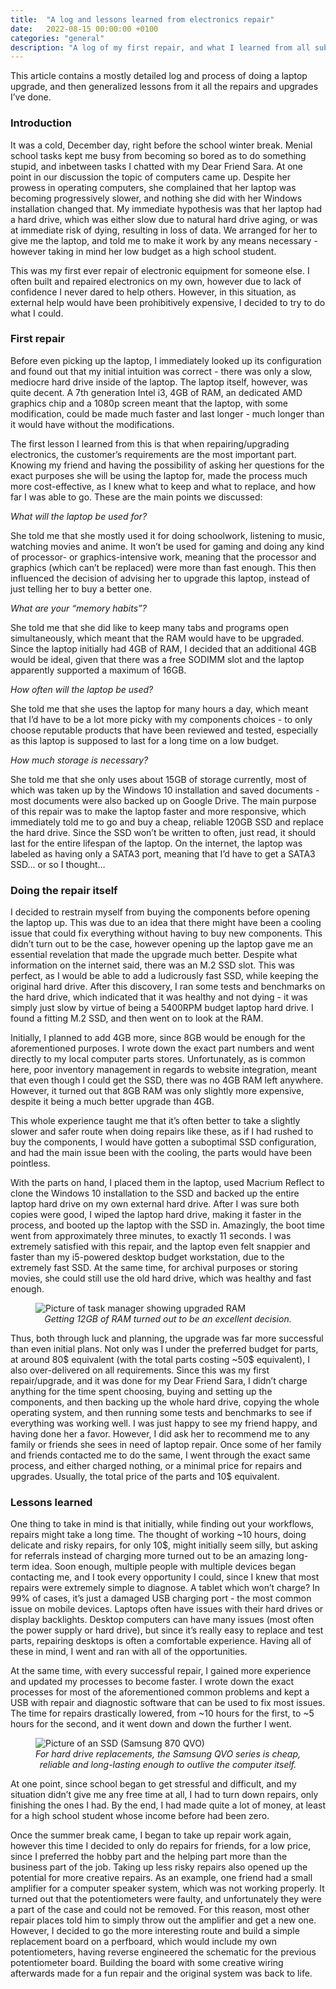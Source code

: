 ```yaml
---
title:  "A log and lessons learned from electronics repair"
date:   2022-08-15 00:00:00 +0100
categories: "general"
description: "A log of my first repair, and what I learned from all subsequent ones."
---
```


This article contains a mostly detailed log and process of doing a laptop upgrade, and then generalized lessons from it all the repairs and upgrades I’ve done.


### Introduction
It was a cold, December day, right before the school winter break. Menial school tasks kept me busy from becoming so bored as to do something stupid, and inbetween tasks I chatted with my Dear Friend Sara. At one point in our discussion the topic of computers came up. Despite her prowess in operating computers, she complained that her laptop was becoming progressively slower, and nothing she did with her Windows installation changed that. My immediate hypothesis was that her laptop had a hard drive, which was either slow due to natural hard drive aging, or was at immediate risk of dying, resulting in loss of data. We arranged for her to give me the laptop, and told me to make it work by any means necessary - however taking in mind her low budget as a high school student.

This was my first ever repair of electronic equipment for someone else. I often built and repaired electronics on my own, however due to lack of confidence I never dared to help others. However, in this situation, as external help would have been prohibitively expensive, I decided to try to do what I could. 


### First repair
Before even picking up the laptop, I immediately looked up its configuration and found out that my initial intuition was correct - there was only a slow, mediocre hard drive inside of the laptop. The laptop itself, however, was quite decent. A 7th generation Intel i3, 4GB of RAM, an dedicated AMD graphics chip and a 1080p screen meant that the laptop, with some modification, could be made much faster and last longer - much longer than it would have without the modifications.

The first lesson I learned from this is that when repairing/upgrading electronics, the customer’s requirements are the most important part. Knowing my friend and having the possibility of asking her questions for the exact purposes she will be using the laptop for, made the process much more cost-effective, as I knew what to keep and what to replace, and how far I was able to go. These are the main points we discussed:


*What will the laptop be used for?*

She told me that she mostly used it for doing schoolwork, listening to music, watching movies and anime. It won’t be used for gaming and doing any kind of processor- or graphics-intensive work, meaning that the processor and graphics (which can’t be replaced) were more than fast enough. This then influenced the decision of advising her to upgrade this laptop, instead of just telling her to buy a better one.


*What are your “memory habits”?*

She told me that she did like to keep many tabs and programs open simultaneously, which meant that the RAM would have to be upgraded. Since the laptop initially had 4GB of RAM, I decided that an additional 4GB would be ideal, given that there was a free SODIMM slot and the laptop apparently supported a maximum of 16GB.


*How often will the laptop be used?*

She told me that she uses the laptop for many hours a day, which meant that I’d have to be a lot more picky with my components choices - to only choose reputable products that have been reviewed and tested, especially as this laptop is supposed to last for a long time on a low budget.


*How much storage is necessary?*

She told me that she only uses about 15GB of storage currently, most of which was taken up by the Windows 10 installation and saved documents - most documents were also backed up on Google Drive. The main purpose of this repair was to make the laptop faster and more responsive, which immediately told me to go and buy a cheap, reliable 120GB SSD and replace the hard drive. Since the SSD won’t be written to often, just read, it should last for the entire lifespan of the laptop. On the internet, the laptop was labeled as having only a SATA3 port, meaning that I’d have to get a SATA3 SSD… or so I thought…


### Doing the repair itself
I decided to restrain myself from buying the components before opening the laptop up. This was due to an idea that there might have been a cooling issue that could fix everything without having to buy new components. This didn’t turn out to be the case, however opening up the laptop gave me an essential revelation that made the upgrade much better. Despite what information on the internet said, there was an M.2 SSD slot. This was perfect, as I would be able to add a ludicrously fast SSD, while keeping the original hard drive. After this discovery, I ran some tests and benchmarks on the hard drive, which indicated that it was healthy and not dying - it was simply just slow by virtue of being a 5400RPM budget laptop hard drive. I found a fitting M.2 SSD, and then went on to look at the RAM. 

Initially, I planned to add 4GB more, since 8GB would be enough for the aforementioned purposes. I wrote down the exact part numbers and went directly to my local computer parts stores. Unfortunately, as is common here, poor inventory management in regards to website integration, meant that even though I could get the SSD, there was no 4GB RAM left anywhere. However, it turned out that 8GB RAM was only slightly more expensive, despite it being a much better upgrade than 4GB.

This whole experience taught me that it’s often better to take a slightly slower and safer route when doing repairs like these, as if I had rushed to buy the components, I would have gotten a suboptimal SSD configuration, and had the main issue been with the cooling, the parts would have been pointless.

With the parts on hand, I placed them in the laptop, used Macrium Reflect to clone the Windows 10 installation to the SSD and backed up the entire laptop hard drive on my own external hard drive. After I was sure both copies were good, I wiped the laptop hard drive, making it faster in the process, and booted up the laptop with the SSD in. Amazingly, the boot time went from approximately three minutes, to exactly 11 seconds. I was extremely satisfied with this repair, and the laptop even felt snappier and faster than my i5-powered desktop budget workstation, due to the extremely fast SSD. At the same time, for archival purposes or storing movies, she could still use the old hard drive, which was healthy and fast enough. 

<figure>
<img src="{{ site.baseurl }}/images/repair-ram-added.jpg" alt="Picture of task manager showing upgraded RAM" style="display:block;margin:auto;">
<figcaption style="text-align:center"><i>Getting 12GB of RAM turned out to be an excellent decision.</i></figcaption>
</figure>

Thus, both through luck and planning, the upgrade was far more successful than even initial plans. Not only was I under the preferred budget for parts, at around 80$ equivalent (with the total parts costing ~50$ equivalent), I also over-delivered on all requirements. Since this was my first repair/upgrade, and it was done for my Dear Friend Sara, I didn’t charge anything for the time spent choosing, buying and setting up the components, and then backing up the whole hard drive, copying the whole operating system, and then running some tests and benchmarks to see if everything was working well. I was just happy to see my friend happy, and having done her a favor. However, I did ask her to recommend me to any family or friends she sees in need of laptop repair. Once some of her family and friends contacted me to do the same, I went through the exact same process, and either charged nothing, or a minimal price for repairs and upgrades. Usually, the total price of the parts and 10$ equivalent.


### Lessons learned
One thing to take in mind is that initially, while finding out your workflows, repairs might take a long time. The thought of working ~10 hours, doing delicate and risky repairs, for only 10$, might initially seem silly, but asking for referrals instead of charging more turned out to be an amazing long-term idea. Soon enough, multiple people with multiple devices began contacting me, and I took every opportunity I could, since I knew that most repairs were extremely simple to diagnose. A tablet which won’t charge? In 99% of cases, it’s just a damaged USB charging port - the most common issue on mobile devices. Laptops often have issues with their hard drives or display backlights. Desktop computers can have many issues (most often the power supply or hard drive), but since it’s really easy to replace and test parts, repairing desktops is often a comfortable experience. Having all of these in mind, I went and ran with all of the opportunities. 

At the same time, with every successful repair, I gained more experience and updated my processes to become faster. I wrote down the exact processes for most of the aforementioned common problems and kept a USB with repair and diagnostic software that can be used to fix most issues. The time for repairs drastically lowered, from ~10 hours for the first, to ~5 hours for the second, and it went down and down the further I went.

<figure>
<img src="{{ site.baseurl }}/images/repair-ssd-added.jpg" alt="Picture of an SSD (Samsung 870 QVO)" style="display:block;margin:auto;">
<figcaption style="text-align:center"><i>For hard drive replacements, the Samsung QVO series is cheap, reliable and long-lasting enough to outlive the computer itself.</i></figcaption>
</figure>

At one point, since school began to get stressful and difficult, and my situation didn’t give me any free time at all, I had to turn down repairs, only finishing the ones I had. By the end, I had made quite a lot of money, at least for a high school student whose income before had been zero.

Once the summer break came, I began to take up repair work again, however this time I decided to only do repairs for friends, for a low price, since I preferred the hobby part and the helping part more than the business part of the job. Taking up less risky repairs also opened up the potential for more creative repairs. As an example, one friend had a small amplifier for a computer speaker system, which was not working properly. It turned out that the potentiometers were faulty, and unfortunately they were a part of the case and could not be removed. For this reason, most other repair places told him to simply throw out the amplifier and get a new one. However, I decided to go the more interesting route and build a simple replacement board on a perfboard, which would include my own potentiometers, having reverse engineered the schematic for the previous potentiometer board. Building the board with some creative wiring afterwards made for a fun repair and the original system was back to life.
